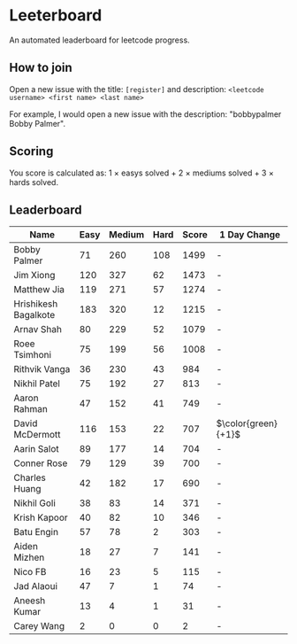 # Leeterboard

An automated leaderboard for leetcode progress.

## How to join

Open a new issue with the title: `[register]` and description:
`<leetcode username> <first name> <last name>`

For example, I would open a new issue with the description: "bobbypalmer Bobby Palmer".

## Scoring

You score is calculated as:
1 $\times$ easys solved + 2 $\times$ mediums solved + 3 $\times$ hards solved.

## Leaderboard
| Name | Easy | Medium | Hard | Score | 1 Day Change |
| --- | --- | --- | --- | --- | --- |
| Bobby Palmer | 71 | 260 | 108 | 1499 | - |
| Jim Xiong | 120 | 327 | 62 | 1473 | - |
| Matthew Jia | 119 | 271 | 57 | 1274 | - |
| Hrishikesh Bagalkote | 183 | 320 | 12 | 1215 | - |
| Arnav Shah | 80 | 229 | 52 | 1079 | - |
| Roee Tsimhoni | 75 | 199 | 56 | 1008 | - |
| Rithvik Vanga | 36 | 230 | 43 | 984 | - |
| Nikhil Patel | 75 | 192 | 27 | 813 | - |
| Aaron Rahman | 47 | 152 | 41 | 749 | - |
| David McDermott | 116 | 153 | 22 | 707 | $\color{green}{+1}$ |
| Aarin Salot | 89 | 177 | 14 | 704 | - |
| Conner Rose | 79 | 129 | 39 | 700 | - |
| Charles Huang | 42 | 182 | 17 | 690 | - |
| Nikhil Goli | 38 | 83 | 14 | 371 | - |
| Krish Kapoor | 40 | 82 | 10 | 346 | - |
| Batu Engin | 57 | 78 | 2 | 303 | - |
| Aiden Mizhen | 18 | 27 | 7 | 141 | - |
| Nico FB | 16 | 23 | 5 | 115 | - |
| Jad Alaoui | 47 | 7 | 1 | 74 | - |
| Aneesh Kumar | 13 | 4 | 1 | 31 | - |
| Carey Wang | 2 | 0 | 0 | 2 | - |
